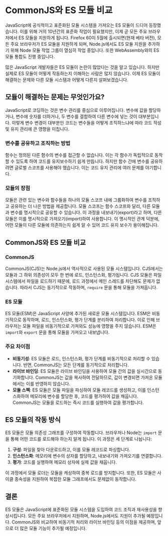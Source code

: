 # CommonJS와 ES 모듈 비교

JavaScript에 공식적이고 표준화된 모듈 시스템을 가져오는 ES 모듈이 드디어 등장했습니다. 이를 위해 거의 10년간의 표준화 작업이 필요했지만, 이제 곧 모든 주요 브라우저에서 ES 모듈을 지원하게 됩니다. Firefox 60이 5월에 출시되면(현재 베타 버전), 모든 주요 브라우저가 ES 모듈을 지원하게 되며, Node.js에서도 ES 모듈 지원을 추가하기 위해 Node 모듈 작업 그룹이 열심히 작업 중입니다. 또한 WebAssembly와의 ES 모듈 통합도 진행 중입니다.

많은 JavaScript 개발자들은 ES 모듈이 논란이 많았다는 것을 알고 있습니다. 하지만 실제로 ES 모듈이 어떻게 작동하는지 이해하는 사람은 많지 않습니다. 이제 ES 모듈이 해결하는 문제와 다른 모듈 시스템과 어떻게 다른지 살펴보겠습니다.

## 모듈이 해결하는 문제는 무엇인가요?

JavaScript로 코딩하는 것은 변수 관리를 중심으로 이루어집니다. 변수에 값을 할당하거나, 변수에 숫자를 더하거나, 두 변수를 결합하여 다른 변수에 넣는 것이 대부분입니다. 이렇게 변수 변경이 대부분인 코드는 변수들을 어떻게 조직하느냐에 따라 코드 작성 및 유지 관리에 큰 영향을 미칩니다.

### 변수를 공유하고 조직하는 방법

함수는 정의된 다른 함수의 변수를 접근할 수 없습니다. 이는 각 함수가 독립적으로 동작할 수 있도록 하여 코드를 유지보수하기 쉽게 만듭니다. 하지만 함수 간에 변수를 공유하려면 글로벌 스코프를 사용해야 했습니다. 이는 코드 유지 관리에 여러 문제를 야기합니다.

### 모듈의 장점

모듈은 관련 있는 변수와 함수들을 하나의 모듈 스코프 내에 그룹화하여 변수를 조직하고 공유하는 더 나은 방법을 제공합니다. 모듈 스코프는 함수 스코프와 달리, 다른 모듈과 변수를 명시적으로 공유할 수 있습니다. 이 과정을 내보내기(export)라고 하며, 다른 모듈은 이를 명시적으로 가져오기(import)하여 사용합니다. 이 명시적인 관계 덕분에, 어떤 모듈이 다른 모듈에 의존하는지 쉽게 알 수 있어 코드 유지 보수가 용이해집니다.

## CommonJS와 ES 모듈 비교

### CommonJS

CommonJS(CJS)는 Node.js에서 역사적으로 사용된 모듈 시스템입니다. CJS에서는 모듈과 그 하위 의존성이 모두 한 번에 로드, 인스턴스화, 평가됩니다. CJS 모듈은 파일 시스템에서 파일을 로드하기 때문에, 로드 과정에서 메인 스레드를 차단해도 문제가 없습니다. 따라서 CJS는 동기적으로 작동하며, `require` 문을 통해 모듈을 가져옵니다.

### ES 모듈

ES 모듈(ESM)은 JavaScript 사양에 추가된 새로운 모듈 시스템입니다. ESM은 비동기적으로 동작하며, 로드, 인스턴스화, 평가 단계를 분리하여 처리합니다. 이로 인해 브라우저는 모듈 파일을 비동기적으로 가져와도 성능에 영향을 주지 않습니다. ESM은 `import`와 `export` 문을 통해 모듈을 가져오고 내보냅니다.

### 주요 차이점

- **비동기성**: ES 모듈은 로드, 인스턴스화, 평가 단계를 비동기적으로 처리할 수 있습니다. 반면, CommonJS는 모든 단계를 동기적으로 처리합니다.
- **라이브 바인딩**: ES 모듈은 라이브 바인딩을 사용하여 모듈 간의 값을 실시간으로 동기화합니다. CommonJS는 값을 복사하여 전달하므로, 값이 변경되면 가져온 모듈에서는 이를 반영하지 않습니다.
- **모듈 스펙**: ES 모듈은 모듈 파일을 파싱하여 모듈 레코드를 생성하고, 이를 인스턴스화하여 메모리에 변수를 할당한 후, 코드를 평가하여 값을 채웁니다. CommonJS는 모듈을 로드하는 즉시 코드를 실행하여 값을 평가합니다.

## ES 모듈의 작동 방식

ES 모듈은 모듈 의존성 그래프를 구성하여 작동합니다. 브라우저나 Node는 `import` 문을 통해 어떤 코드를 로드해야 하는지 알게 됩니다. 이 과정은 세 단계로 나뉩니다:

1. **구성**: 파일을 찾아 다운로드하고, 이를 모듈 레코드로 파싱합니다.
2. **인스턴스화**: 메모리에 변수의 상자를 할당하고, 내보내기와 가져오기를 연결합니다.
3. **평가**: 코드를 실행하여 메모리 상자에 실제 값을 채웁니다.

이 과정에서 모듈 로더는 모듈을 캐싱하여 중복 로드를 방지합니다. 또한, ES 모듈은 사이클 종속성을 지원하여 복잡한 모듈 그래프에서도 문제없이 동작합니다.

## 결론

ES 모듈은 JavaScript에 표준화된 모듈 시스템을 도입하여 코드 조직과 재사용성을 향상시킵니다. 모든 주요 브라우저에서 지원하며, Node.js에서도 지원이 추가될 예정입니다. CommonJS와 비교하여 비동기적 처리와 라이브 바인딩 등의 이점을 제공하며, 앞으로 더 많은 모듈 기능이 추가될 예정입니다.
